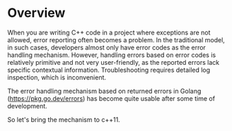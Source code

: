 # Overview

When you are writing C++ code in a project where exceptions are not allowed,
error reporting often becomes a problem.
In the traditional model, in such cases,
developers almost only have error codes as the error handling mechanism.
However, handling errors based on error codes is relatively primitive
and not very user-friendly,
as the reported errors lack specific contextual information.
Troubleshooting requires detailed log inspection, which is inconvenient.

The error handling mechanism based on returned errors
in Golang (https://pkg.go.dev/errors)
has become quite usable after some time of development.

So let's bring the mechanism to c++11.
